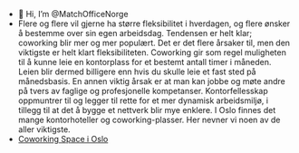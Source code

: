 - 👋 Hi, I’m @MatchOfficeNorge
- Flere og flere vil gjerne ha større fleksibilitet i hverdagen, og flere ønsker å bestemme over sin egen arbeidsdag. Tendensen er helt klar; coworking blir mer og mer populært. Det er det flere årsaker til, men den viktigste er helt klart fleksibiliteten. Coworking gir som regel muligheten til å kunne leie en kontorplass for et bestemt antall timer i måneden. Leien blir dermed billigere enn hvis du skulle leie et fast sted på månedsbasis. En annen viktig årsak er at man kan jobbe og møte andre på tvers av faglige og profesjonelle kompetanser. Kontorfellesskap oppmuntrer til og legger til rette for et mer dynamisk arbeidsmiljø, i tillegg til at det å bygge et nettverk blir mye enklere. I Oslo finnes det mange kontorhoteller og coworking-plasser. Her nevner vi noen av de aller viktigste.
- <a href="https://www.matchoffice.no/leie/coworking/oslo-city">Coworking Space i Oslo</a> 
<!---
MatchOfficeNorge/MatchOfficeNorge is a ✨ special ✨ repository because its `README.md` (this file) appears on your GitHub profile.
You can click the Preview link to take a look at your changes.
--->
